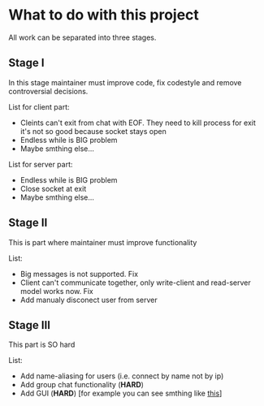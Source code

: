 # What to do with this project

All work can be separated into three stages.

## Stage I
In this stage maintainer must improve code, fix codestyle and remove controversial decisions.

List for client part:
* Cleints can't exit from chat with EOF. They need to kill process for exit it's not so good because socket stays open
* Endless while is BIG problem
* Maybe smthing else...

List for server part:
* Endless while is BIG problem
* Close socket at exit
* Maybe smthing else...


## Stage II
This is part where maintainer must improve functionality

List:
* Big messages is not supported. Fix
* Client can't communicate together, only write-client and read-server model works now. Fix
* Add manualy disconect user from server


## Stage III
This part is SO hard

List:
* Add name-aliasing for users (i.e. connect by name not by ip)
* Add group chat functionality (**HARD**)
* Add GUI (**HARD**) [for example you can see smthing like [this](https://github.com/Immediate-Mode-UI/Nuklear)]